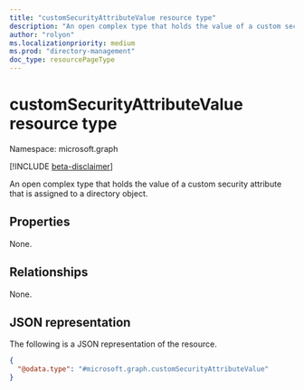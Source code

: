 ```yaml
---
title: "customSecurityAttributeValue resource type"
description: "An open complex type that holds the value of a custom security attribute that is assigned to a directory object."
author: "rolyon"
ms.localizationpriority: medium
ms.prod: "directory-management"
doc_type: resourcePageType
---
```


# customSecurityAttributeValue resource type

Namespace: microsoft.graph

[!INCLUDE [beta-disclaimer](../../includes/beta-disclaimer.md)]

An open complex type that holds the value of a custom security attribute that is assigned to a directory object.

## Properties
None.

## Relationships
None.

## JSON representation
The following is a JSON representation of the resource.
<!-- {
  "blockType": "resource",
  "@odata.type": "microsoft.graph.customSecurityAttributeValue"
}
-->
``` json
{
  "@odata.type": "#microsoft.graph.customSecurityAttributeValue"
}
```
